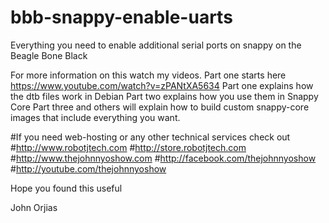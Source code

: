# bbb-snappy-enable-uarts
Everything you need to enable additional serial ports on snappy on the Beagle Bone Black

For more information on this watch my videos. Part one starts here
https://www.youtube.com/watch?v=zPANtXA5634
Part one explains how the dtb files work in Debian
Part two explains how you use them in Snappy Core
Part three and others will explain how to build custom snappy-core images that include everything you want.

#If you need web-hosting or any other technical services check out
#http://www.robotjtech.com
#http://store.robotjtech.com
#http://www.thejohnnyoshow.com
#http://facebook.com/thejohnnyoshow
#http://youtube.com/thejohnnyoshow

Hope you found this useful

John Orjias
